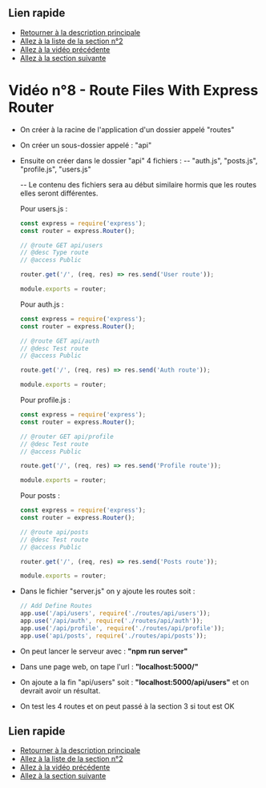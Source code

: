 ## Lien rapide

-   [Retourner à la description principale](../../README.md)
-   [Allez à la liste de la section n°2](../section_2/section_2.md)
-   [Allez à la vidéo précédente](./video_7.md)
-   [Allez à la section suivante](../section_3/section_3.md)

# Vidéo n°8 - Route Files With Express Router

-   On créer à la racine de l'application d'un dossier appelé "routes"
-   On créer un sous-dossier appelé : "api"
-   Ensuite on créer dans le dossier "api" 4 fichiers :
    -- "auth.js", "posts.js", "profile.js", "users.js"

    -- Le contenu des fichiers sera au début similaire hormis que les routes elles seront différentes.

    Pour users.js :

    ```js
    const express = require('express');
    const router = express.Router();

    // @route GET api/users
    // @desc Type route
    // @access Public

    router.get('/', (req, res) => res.send('User route'));

    module.exports = router;
    ```

    Pour auth.js :

    ```js
    const express = require('express');
    const router = express.Router();

    // @route GET api/auth
    // @desc Test route
    // @access Public

    route.get('/', (req, res) => res.send('Auth route'));

    module.exports = router;
    ```

    Pour profile.js :

    ```js
    const express = require('express');
    const router = express.Router();

    // @router GET api/profile
    // @desc Test route
    // @access Public

    route.get('/', (req, res) => res.send('Profile route'));

    module.exports = router;
    ```

    Pour posts :

    ```js
    const express = require('express');
    const router = express.Router();

    // @route api/posts
    // @desc Test route
    // @access Public

    router.get('/', (req, res) => res.send('Posts route'));

    module.exports = router;
    ```

-   Dans le fichier "server.js" on y ajoute les routes soit :

    ```js
    // Add Define Routes
    app.use('/api/users', require('./routes/api/users'));
    app.use('/api/auth', require('./routes/api/auth'));
    app.use('/api/profile', require('./routes/api/profile'));
    app.use('api/posts', require('./routes/api/posts'));
    ```

-   On peut lancer le serveur avec : **"npm run server"**
-   Dans une page web, on tape l'url : **"localhost:5000/"**
-   On ajoute a la fin "api/users" soit : **"localhost:5000/api/users"** et on devrait avoir un résultat.
-   On test les 4 routes et on peut passé à la section 3 si tout est OK

## Lien rapide

-   [Retourner à la description principale](../../README.md)
-   [Allez à la liste de la section n°2](../section_2/section_2.md)
-   [Allez à la vidéo précédente](./video_7.md)
-   [Allez à la section suivante](../section_3/section_3.md)

